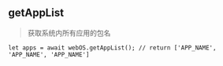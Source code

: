 ## getAppList
> 获取系统内所有应用的包名
```
let apps = await webOS.getAppList(); // return ['APP_NAME', 'APP_NAME', 'APP_NAME']
```